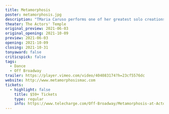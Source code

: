 ```yaml
---
title: Metamorphosis
poster: metamorphosis.jpg
description: "TMaria Caruso performs one of her greatest solo creations to date."
theater: The Actors' Temple
original_preview: 2021-06-03
original_opening: 2021-10-09
preview: 2021-06-03
opening: 2021-10-09
closing: 2021-10-31
tonyaward: false
criticspick: false
tags: 
  - Dance
  - Off Broadway
trailer: https://player.vimeo.com/video/404083174?h=23cf5576dc
website: http://www.metamorphosismac.com
tickets:
  - highlight: false
    title: $59+ Tickets
    type: regular
    info: https://www.telecharge.com/Off-Broadway/Metamorphosis-at-Actors-Temple
---
```

